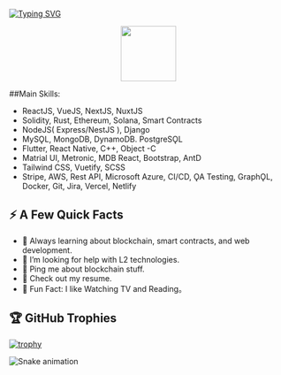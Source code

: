 [![Typing SVG](https://readme-typing-svg.herokuapp.com?font=Pacifico&color=%2336BCF7&size=48&center=true&vCenter=true&width=1200&height=100&lines=Fullstack+Blockchain+Engineer)](https://git.io/typing-svg)
<div id="header" align="center">
  <img src="https://media.giphy.com/media/M9gbBd9nbDrOTu1Mqx/giphy.gif" width="100"/>
</div>

##Main Skills:
- ReactJS, VueJS, NextJS, NuxtJS
- Solidity, Rust, Ethereum, Solana, Smart Contracts
- NodeJS( Express/NestJS ), Django
- MySǪL, MongoDB, DynamoDB. PostgreSǪL
- Flutter, React Native, C++, Object -C
- Matrial UI, Metronic, MDB React, Bootstrap, AntD
- Tailwind CSS, Vuetify, SCSS
- Stripe, AWS, Rest API, Microsoft Azure, CI/CD, ǪA Testing, GraphǪL, Docker, Git, Jira, Vercel, Netlify




## ⚡️ A Few Quick Facts

- 🧐 Always learning about blockchain, smart contracts, and web development.
- 🤔 I’m looking for help with L2 technologies.
- 💬 Ping me about blockchain stuff.
- 📙 Check out my resume.
- 🎉 Fun Fact: I like Watching TV and Reading。



## 🏆 GitHub Trophies
[![trophy](https://github-profile-trophy.vercel.app/?username=anirudhjak06&column=8)](https://github-profile-trophy.vercel.app/?username=anirudhjak06&column=8)

![Snake animation](https://raw.githubusercontent.com/roychan0317/roychan0317/9e9b51e02fe60e4f7e20a1a8be7b689ab3e23b51/github-contribution-grid-snake.svg)






